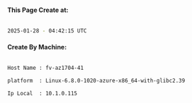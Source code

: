 
   
#### This Page Create at:

```bash

2025-01-28 - 04:42:15 UTC

```

#### Create By Machine:

```bash

Host Name : fv-az1704-41

platform  : Linux-6.8.0-1020-azure-x86_64-with-glibc2.39

Ip Local  : 10.1.0.115

```

